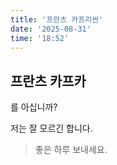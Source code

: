 ```yaml
---
title: '프란츠 카프리썬'
date: '2025-08-31'
time: '18:52'
---
```


## 프란츠 카프카

를 아십니까?

저는 잘 모르긴 합니다.

> 좋은 하루 보내세요.
